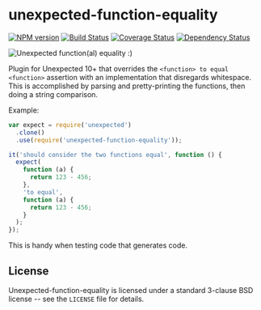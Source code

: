 # unexpected-function-equality

[![NPM version](https://badge.fury.io/js/unexpected-function-equality.svg)](http://badge.fury.io/js/unexpected-function-equality)
[![Build Status](https://travis-ci.org/unexpectedjs/unexpected-function-equality.svg?branch=master)](https://travis-ci.org/unexpectedjs/unexpected-function-equality)
[![Coverage Status](https://coveralls.io/repos/unexpectedjs/unexpected-function-equality/badge.svg)](https://coveralls.io/r/unexpectedjs/unexpected-function-equality)
[![Dependency Status](https://david-dm.org/unexpectedjs/unexpected-function-equality.svg)](https://david-dm.org/unexpectedjs/unexpected-function-equality)

![Unexpected function(al) equality :)](http://40.media.tumblr.com/a39b945c1fa8a2429baf0d962919a11a/tumblr_my6qxb7Ogz1rcb0d2o1_1280.jpg)

Plugin for Unexpected 10+ that overrides the `<function> to equal <function>`
assertion with an implementation that disregards whitespace. This is
accomplished by parsing and pretty-printing the functions, then doing a string
comparison.

Example:

```js
var expect = require('unexpected')
  .clone()
  .use(require('unexpected-function-equality'));

it('should consider the two functions equal', function () {
  expect(
    function (a) {
      return 123 - 456;
    },
    'to equal',
    function (a) {
      return 123 - 456;
    }
  );
});
```

This is handy when testing code that generates code.

## License

Unexpected-function-equality is licensed under a standard 3-clause BSD license -- see the `LICENSE` file for details.
